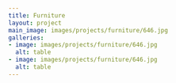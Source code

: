 ```yaml
---
title: Furniture
layout: project
main_image: images/projects/furniture/646.jpg
galleries:
- image: images/projects/furniture/646.jpg
  alt: table
- image: images/projects/furniture/646.jpg
  alt: table
---
```


